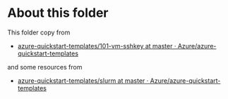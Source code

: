# About this folder

This folder copy from

* [azure-quickstart-templates/101-vm-sshkey at master · Azure/azure-quickstart-templates](https://github.com/Azure/azure-quickstart-templates/tree/master/101-vm-sshkey)

and some resources from

* [azure-quickstart-templates/slurm at master · Azure/azure-quickstart-templates](https://github.com/Azure/azure-quickstart-templates/tree/master/slurm)
